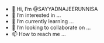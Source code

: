 - 👋 Hi, I’m @SAYYADNAJEERUNNISA
- 👀 I’m interested in ...
- 🌱 I’m currently learning ...
- 💞️ I’m looking to collaborate on ...
- 📫 How to reach me ...

<!---
SAYYADNAJEERUNNISA/SAYYADNAJEERUNNISA is a ✨ special ✨ repository because its `README.md` (this file) appears on your GitHub profile.
You can click the Preview link to take a look at your changes.
--->
